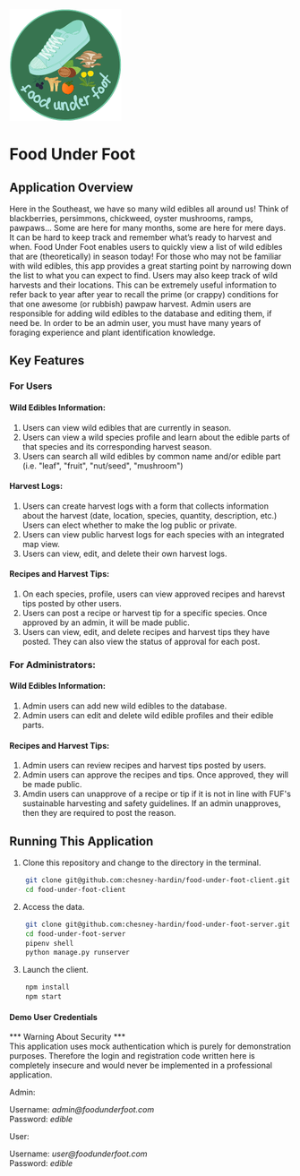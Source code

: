 <img src="https://github.com/chesney-hardin/food-under-foot-client/blob/main/Copy%20of%20food%20under%20foot.png" alt="Logo" width="200" height="200"> 

# Food Under Foot 

## Application Overview

Here in the Southeast, we have so many wild edibles all around us! Think of blackberries, persimmons, chickweed, oyster mushrooms, ramps, pawpaws… Some are here for many months, some are here for mere days. It can be hard to keep track and remember what’s ready to harvest and when. Food Under Foot enables users to quickly view a list of wild edibles that are (theoretically) in season today! 
For those who may not be familiar with wild edibles, this app provides a great starting point by narrowing down the list to what you can expect to find.  Users may also keep track of wild harvests and their locations. This can be extremely useful information to refer back to year after year to recall the prime (or crappy) conditions for that one awesome (or rubbish) pawpaw harvest. 
Admin users are responsible for adding wild edibles to the database and editing them, if need be. In order to be an admin user, you must have many years of foraging experience and plant identification knowledge.

## Key Features 
### For Users
#### Wild Edibles Information:
<ol>
    <li> Users can view wild edibles that are currently in season.</li>
    <li>Users can view a wild species profile and learn about the edible parts of that species and its corresponding harvest season.</li>
    <li>Users can search all wild edibles by common name and/or edible part (i.e. "leaf", "fruit", "nut/seed", "mushroom")</li>
</ol>

#### Harvest Logs:
<ol>
    <li>Users can create harvest logs with a form that collects information about the harvest (date, location, species, quantity, description, etc.) Users can elect whether to make the log public or private.</li>
    <li>Users can view public harvest logs for each species with an integrated map view.</li>
    <li>Users can view, edit, and delete their own harvest logs.</li>
</ol>

#### Recipes and Harvest Tips:
<ol>
    <li>On each species, profile, users can view approved recipes and harevst tips posted by other users.</li>
    <li>Users can post a recipe or harvest tip for a specific species. Once approved by an admin, it will be made public.</li>
    <li>Users can view, edit, and delete recipes and harvest tips they have posted. They can also view the status of approval for each post.</li>
</ol>

### For Administrators:
#### Wild Edibles Information:
<ol>
    <li>Admin users can add new wild edibles to the database.</li>
    <li>Admin users can edit and delete wild edible profiles and their edible parts.</li>
</ol>

#### Recipes and Harvest Tips:
<ol>
    <li>Admin users can review recipes and harvest tips posted by users.</li>
    <li>Admin users can approve the recipes and tips. Once approved, they will be made public.</li>
    <li>Amdin users can unapprove of a recipe or tip if it is not in line with FUF's sustainable harvesting and safety guidelines. If an admin unapproves, then they are required to post the reason.</li>
</ol>

## Running This Application


1. Clone this repository and change to the directory in the terminal.

```sh
    git clone git@github.com:chesney-hardin/food-under-foot-client.git
    cd food-under-foot-client
```
2. Access the data.

```sh
    git clone git@github.com:chesney-hardin/food-under-foot-server.git
    cd food-under-foot-server
    pipenv shell
    python manage.py runserver
```

3. Launch the client.

```sh
    npm install
    npm start
```

#### Demo User Credentials

*** Warning About Security *** </br>
This application uses mock authentication which is purely for demonstration purposes. Therefore the login and registration code written here is completely insecure and would never be implemented in a professional application.

Admin:
<p>
Username: <i>admin@foodunderfoot.com</i>
<br>
Password: <i>edible</i>
</p>

User:
<p>
Username: <i>user@foodunderfoot.com</i>
<br>
Password: <i>edible</i>
</p>


